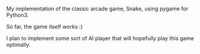 My implementation of the classic arcade game, Snake, using pygame for Python3.

So far, the game itself works :)

I plan to implement some sort of AI player that will hopefully play this game optimally.
